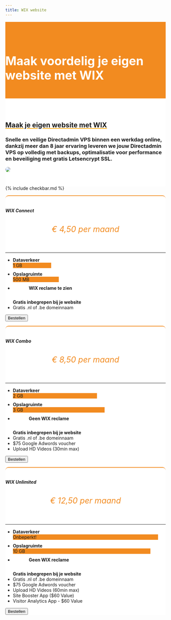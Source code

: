 ```yaml
---
title: WIX website
---
```


<div class="jumbotron text-center" style="/* background-color: white !important; */padding: 1.5rem 0rem;margin-bottom: -1.5rem;background-color: #f28b20;border-radius: 0rem;">
<div class="container"> 
    <div class="container-fluid text-center" style="padding: 1.2rem 0rem;color: white;">

<h1 style="display: inline-block;padding-top: .3125rem;padding-bottom: .3125rem;margin-right: 1rem;font-size: 2.35rem;">
<i class="fab fa-wix" style="color: white;/* font-size: 20px; */"></i> Maak voordelig je eigen website met WIX
</h1>
</div>
</div>
</div>


<div class="jumbotron text-center" style="background-color: white !important;padding: 1.5rem 0rem;margin-bottom: -1rem;">
<div class="container">
<br>
<div style="margin-bottom: 20px;" class="row">
  <div> </div>
    <div style="margin-top: 30px;" class="col-sm-7">
      <h2 style="text-decoration: underline orange;">Maak je eigen website met WIX</h2>
<h3>Snelle en veilige Directadmin VPS binnen een werkdag online, dankzij meer dan 8 jaar ervaring leveren we jouw Directadmin VPS op volledig met backups, optimalisatie voor performance en beveiliging met gratis Letsencrypt SSL.
</h3>
  </div>
  <div class="col-sm-5">
<img class="img-fluid" style="max-width: 450px;border-radius: 25px;" src="https://i.imgur.com/A7eyJV2.png">
  </div>
</div>
</div>
</div>

{% include checkbar.md %}

<div class="jumbotron" style="background-color: white;">
<div class="container text-center"> 

<div class="row">

 <div style="margin-top: 10px;" class="col-sm-12">  

<div class="card-deck" style="margin-bottom: 20px;">

<div class="card mb-5 mb-lg-0" style="border-radius: 10px; border-top: 2px solid #f28b20;">
<div class="card-body text-center">

<h5 class="card-title text-muted text-uppercase text-center" style="/* margin-bottom: 10px; */">
<i class="fab fa-wix" style="font-size: 34px;margin-bottom: 8px;font-weight: 100;color:#f28b20;"></i> <br> WIX Connect</h5>
<h6 class="card-price text-center" style="font-size: 25px;text-align: center;color: #f28b20;">€ 4,50<span class="period">&nbsp;per maand</span></h6>
            <hr>
<ul class="fa-ul">



<li style="margin-bottom: 10px;"><span class="fa-li" style="left: 2em !important;"><i class="fal fa-rocket" style="color: gray;"></i></span>
<b>Dataverkeer</b>
<div class="progress" style=""><div class="progress-bar progress-bar-striped" role="progressbar" style="width: 25%;background-color: #f28b20;" aria-valuenow="25" aria-valuemin="0" aria-valuemax="100">1 GB</div></div>
</li>  

<li style="margin-bottom: 10px;"><span class="fa-li" style="left: 2em !important;"><i class="fal fa-hdd" style="color: gray;"></i></span>
<b>Opslagruimte</b>
<div class="progress" style=""><div class="progress-bar progress-bar-striped" role="progressbar" style="width: 30%;background-color: #f28b20;" aria-valuenow="25" aria-valuemin="0" aria-valuemax="100">500 MB</div></div>
</li>

<li style="margin-bottom: 10px;"><span class="fa-li" style="left: 2em !important;"><i class="fal fa-times" style="color: gray;margin-right: 50px;"></i></span>
<b> WIX reclame te zien </b>

</li>    

<br>
<b> Gratis inbegrepen bij je website</b>
<li><span class="fa-li"><i class="fal fa-gift" style="color: orange;ray;"></i></span>Gratis .nl of .be domeinnaam</li>
</ul>

<a href="https://my.hostingwalk.com/cart.php?gid=10"><button class="btn btn-outline-inloggen my-2 my-sm-0" type="submit">Bestellen</button> </a>
</div>
</div>

<div class="card mb-5 mb-lg-0" style="border-radius: 10px; border-top: 2px solid #f28b20;">
<div class="card-body text-center">

<h5 class="card-title text-muted text-uppercase text-center" style="/* margin-bottom: 10px; */">
<i class="fab fa-wix" style="font-size: 34px;margin-bottom: 8px;font-weight: 100;color:#f28b20;"></i> <br> WIX Combo</h5>
<h6 class="card-price text-center" style="font-size: 25px;text-align: center;color: #f28b20;">€ 8,50<span class="period">&nbsp;per maand</span></h6>
            <hr>
<ul class="fa-ul">



<li style="margin-bottom: 10px;"><span class="fa-li" style="left: 2em !important;"><i class="fal fa-rocket" style="color: gray;"></i></span>
<b>Dataverkeer</b>
<div class="progress" style=""><div class="progress-bar progress-bar-striped" role="progressbar" style="width: 55%;background-color: #f28b20;" aria-valuenow="50" aria-valuemin="0" aria-valuemax="100">2 GB</div></div>
</li>  

<li style="margin-bottom: 10px;"><span class="fa-li" style="left: 2em !important;"><i class="fal fa-hdd" style="color: gray;"></i></span>
<b>Opslagruimte</b>
<div class="progress" style=""><div class="progress-bar progress-bar-striped" role="progressbar" style="width: 60%;background-color: #f28b20;" aria-valuenow="25" aria-valuemin="0" aria-valuemax="100">3 GB</div></div>
</li>

<li style="margin-bottom: 10px;"><span class="fa-li" style="left: 2em !important;"><i class="fal fa-check" style="color: gray;margin-right: 50px;"></i></span>
<b>Geen WIX reclame </b>

</li>    

<br>
<b> Gratis inbegrepen bij je website</b>
<li><span class="fa-li"><i class="fal fa-gift" style="color: orange;ray;"></i></span>Gratis .nl of .be domeinnaam</li><li><span class="fa-li"><i class="fal fa-gift" style="color: orange;ray;"></i></span>$75 Google Adwords voucher</li>
<li><span class="fa-li"><i class="fal fa-video" style="color: orange;ray;"></i></span>Upload HD Videos (30min max)</li>
</ul>

<a href="https://my.hostingwalk.com/cart.php?gid=10"><button class="btn btn-outline-inloggen my-2 my-sm-0" type="submit">Bestellen</button> </a>
</div>
</div>

<div class="card mb-5 mb-lg-0" style="border-radius: 10px; border-top: 2px solid #f28b20;">
<div class="card-body text-center">

<h5 class="card-title text-muted text-uppercase text-center" style="/* margin-bottom: 10px; */">
<i class="fab fa-wix" style="font-size: 34px;margin-bottom: 8px;font-weight: 100;color:#f28b20;"></i> <br> WIX Unlimited</h5>
<h6 class="card-price text-center" style="font-size: 25px;text-align: center;color: #f28b20;">€ 12,50<span class="period">&nbsp;per maand</span></h6>
            <hr>
<ul class="fa-ul">



<li style="margin-bottom: 10px;"><span class="fa-li" style="left: 2em !important;"><i class="fal fa-rocket" style="color: gray;"></i></span>
<b>Dataverkeer</b>
<div class="progress" style=""><div class="progress-bar progress-bar-striped" role="progressbar" style="width: 95%;background-color: #f28b20;" aria-valuenow="100" aria-valuemin="0" aria-valuemax="100">Onbeperkt!</div></div>
</li>  

<li style="margin-bottom: 10px;"><span class="fa-li" style="left: 2em !important;"><i class="fal fa-hdd" style="color: gray;"></i></span>
<b>Opslagruimte</b>
<div class="progress" style=""><div class="progress-bar progress-bar-striped" role="progressbar" style="width: 90%;background-color: #f28b20;" aria-valuenow="25" aria-valuemin="0" aria-valuemax="100">10 GB</div></div>
</li>

<li style="margin-bottom: 10px;"><span class="fa-li" style="left: 2em !important;"><i class="fal fa-check" style="color: gray;margin-right: 50px;"></i></span>
<b>Geen WIX reclame </b>

</li>    

<br>
<b> Gratis inbegrepen bij je website</b>
<li><span class="fa-li"><i class="fal fa-gift" style="color: orange;ray;"></i></span>Gratis .nl of .be domeinnaam</li><li><span class="fa-li"><i class="fal fa-gift" style="color: orange;ray;"></i></span>$75 Google Adwords voucher</li>
<li><span class="fa-li"><i class="fal fa-video" style="color: orange;ray;"></i></span>Upload HD Videos (60min max)</li>

<li><span class="fa-li"><i class="fal fa-gift" style="color: orange;ray;"></i></span>Site Booster App ($60 Value)
</li>

<li><span class="fa-li"><i class="fal fa-gift" style="color: orange;ray;"></i></span>Visitor Analytics App - $60 Value</li>
</ul>

<a href="https://my.hostingwalk.com/cart.php?gid=10"><button class="btn btn-outline-inloggen my-2 my-sm-0" type="submit">Bestellen</button> </a>
</div>
</div>

</div>



 </div>

  </div>

</div>
</div>


